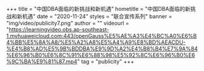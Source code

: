 +++
    title = "中国DBA面临的新挑战和新机遇"
    hometitle = "中国DBA面临的新挑战和新机遇"
    date = "2020-11-24"
    styles = "联合宣传系列"
    banner = "img/video/publicity7.png"
    author = ""
    videourl = "https://learningvideo.obs.ap-southeast-1.myhuaweicloud.com:443/openGauss%E5%AE%A3%E4%BC%A0%E6%B4%BB%E5%8A%A8/%E5%A2%A8%E5%A4%A9%E8%BD%AEACDU-%E4%B8%AD%E5%9B%BDDBA%E9%9D%A2%E4%B8%B4%E7%9A%84%E6%96%B0%E6%8C%91%E6%88%98%E5%92%8C%E6%96%B0%E6%9C%BA%E9%81%87.mp4" 
    tag = "publicity"
+++